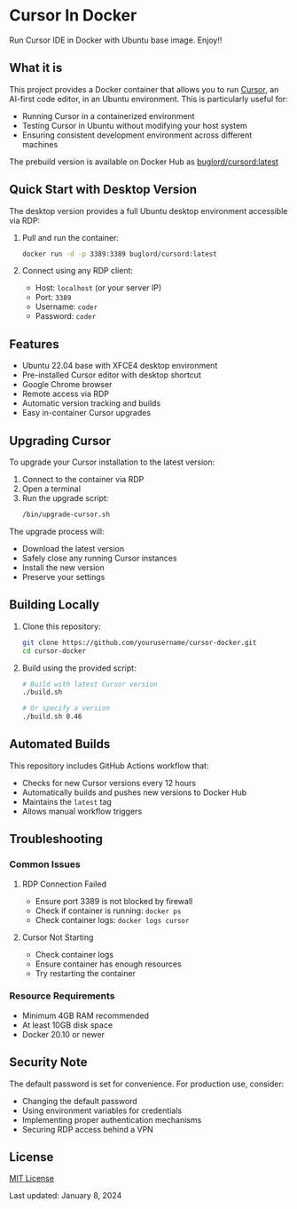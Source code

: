 # Cursor In Docker

Run Cursor IDE in Docker with Ubuntu base image. Enjoy!!

## What it is

This project provides a Docker container that allows you to run [Cursor](https://cursor.sh/), an AI-first code editor, in an Ubuntu environment. This is particularly useful for:
- Running Cursor in a containerized environment
- Testing Cursor in Ubuntu without modifying your host system
- Ensuring consistent development environment across different machines

The prebuild version is available on Docker Hub as [buglord/cursord:latest](https://hub.docker.com/r/buglord/cursord)

## Quick Start with Desktop Version

The desktop version provides a full Ubuntu desktop environment accessible via RDP:

1. Pull and run the container:
   ```bash
   docker run -d -p 3389:3389 buglord/cursord:latest
   ```

2. Connect using any RDP client:
   - Host: `localhost` (or your server IP)
   - Port: `3389`
   - Username: `coder`
   - Password: `coder`

## Features

- Ubuntu 22.04 base with XFCE4 desktop environment
- Pre-installed Cursor editor with desktop shortcut
- Google Chrome browser
- Remote access via RDP
- Automatic version tracking and builds
- Easy in-container Cursor upgrades

## Upgrading Cursor

To upgrade your Cursor installation to the latest version:

1. Connect to the container via RDP
2. Open a terminal
3. Run the upgrade script:
   ```bash
   /bin/upgrade-cursor.sh
   ```

The upgrade process will:
- Download the latest version
- Safely close any running Cursor instances
- Install the new version
- Preserve your settings

## Building Locally

1. Clone this repository:
   ```bash
   git clone https://github.com/yourusername/cursor-docker.git
   cd cursor-docker
   ```

2. Build using the provided script:
   ```bash
   # Build with latest Cursor version
   ./build.sh

   # Or specify a version
   ./build.sh 0.46
   ```

## Automated Builds

This repository includes GitHub Actions workflow that:
- Checks for new Cursor versions every 12 hours
- Automatically builds and pushes new versions to Docker Hub
- Maintains the `latest` tag
- Allows manual workflow triggers

## Troubleshooting

### Common Issues

1. RDP Connection Failed
   - Ensure port 3389 is not blocked by firewall
   - Check if container is running: `docker ps`
   - Check container logs: `docker logs cursor`

2. Cursor Not Starting
   - Check container logs
   - Ensure container has enough resources
   - Try restarting the container

### Resource Requirements

- Minimum 4GB RAM recommended
- At least 10GB disk space
- Docker 20.10 or newer

## Security Note

The default password is set for convenience. For production use, consider:
- Changing the default password
- Using environment variables for credentials
- Implementing proper authentication mechanisms
- Securing RDP access behind a VPN

## License

[MIT License](LICENSE)

Last updated: January 8, 2024
